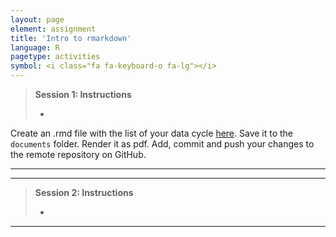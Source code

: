 ```yaml
---
layout: page
element: assignment
title: 'Intro to rmarkdown'
language: R
pagetype: activities
symbol: <i class="fa fa-keyboard-o fa-lg"></i>
---
```


> **Session 1: Instructions**
>
> -
>

Create an .rmd file with the list of your data cycle [here]().
Save it to the `documents` folder.
Render it as pdf.
Add, commit and push your changes to the remote repository on GitHub.

---
---



> **Session 2: Instructions**
>
> -
>

---


   <!-- 5. Run the following code `sum(dispersal_mode == "lemur")`. Is it the same as the number of plant species that are dispersed by lemurs?
   6. Now run the code `sum(TRUE)`, `sum(FALSE)`, `sum(c(TRUE, TRUE))`. Can you explain why  -->


<!-- ** Day 2**

> **Activity 2: Goals**
>
> -

---

{% include assignment.html %}

2. Clone your repository in a local directory using Rstudio
  - You can find last lecture slides [here]({{ site.baseurl }}/materials/01_RIntro_VersionControl/01_RIntro_VersionControl.html){:target="_blank"}
3. Open the .R file and check its general structure
4. Comment and create sections within the R code file (e.g., libraries, data, plots, etc)

```r
# LIBS -----------------------------
# Some notes
library(tidyverse)
library(lubridate)

# DATA -----------------------------
# Some notes
dat1<-read.csv("file2.csv")
```

5. Using ``help(function)`` or ``?function`` describe what is being done in each section of the code

6. Commit your changes

9. Relabel and, if it is necessary, create new folders to organize your project for reproducibility
  * Check [here](http://www.datacarpentry.org/semester-biology/materials/project-structure/){:target="_blank"} for further information and examples
10. Commit your final changes
11. Check your commits history on your Github repository


## Assignment potential solution

* [Here](https://github.com/GlobalEcologyBiogeography/projects-structure-susyelo.git) you can see an example of how to solve the assignment.
* You can also access the files directly [here](../../solutions/Week2_solution/) -->
